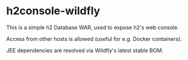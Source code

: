 # h2console-wildfly

This is a simple h2 Database WAR, used to expose h2's web console.

Access from other hosts is allowed (useful for e.g. Docker containers).

JEE dependencies are resolved via Wildfly's latest stable BOM.
